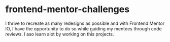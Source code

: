 # frontend-mentor-challenges
I thrive to recreate as many redesigns as possible and with Frontend Mentor IO, I have the opportunity to do so while guiding my mentees through code reviews. I aso learn alot by working on this projects.
